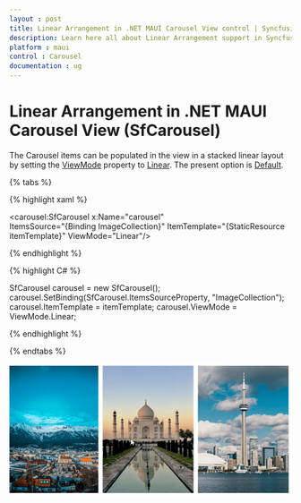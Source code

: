 ```yaml
---
layout : post
title: Linear Arrangement in .NET MAUI Carousel View control | Syncfusion
description: Learn here all about Linear Arrangement support in Syncfusion<sup>®</sup> .NET MAUI Carousel View (SfCarousel) control and more.
platform : maui
control : Carousel
documentation : ug
---
```


# Linear Arrangement in .NET MAUI Carousel View (SfCarousel)

The Carousel items can be populated in the view in a stacked linear layout by setting the [ViewMode](https://help.syncfusion.com/cr/maui-toolkit/Syncfusion.Maui.Toolkit.Carousel.SfCarousel.html#Syncfusion_Maui_Toolkit_Carousel_SfCarousel_ViewMode) property to [Linear](https://help.syncfusion.com/cr/maui-toolkit/Syncfusion.Maui.Toolkit.Carousel.ViewMode.html#Syncfusion_Maui_Toolkit_Carousel_ViewMode_Linear). The present option is [Default](https://help.syncfusion.com/cr/maui-toolkit/Syncfusion.Maui.Toolkit.Carousel.ViewMode.html#Syncfusion_Maui_Toolkit_Carousel_ViewMode_Default).

{% tabs %}

{% highlight xaml %}

<carousel:SfCarousel x:Name="carousel"  
                     ItemsSource="{Binding ImageCollection}" 
                     ItemTemplate="{StaticResource itemTemplate}"
                     ViewMode="Linear"/>
	
{% endhighlight %}

{% highlight C# %}

SfCarousel carousel = new SfCarousel();
carousel.SetBinding(SfCarousel.ItemsSourceProperty, "ImageCollection");
carousel.ItemTemplate = itemTemplate;
carousel.ViewMode = ViewMode.Linear;

{% endhighlight %}

{% endtabs %}

![Linear mode](images/linearview.png)



